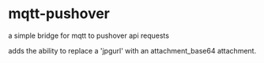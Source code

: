 # mqtt-pushover

a simple bridge for mqtt to pushover api requests

adds the ability to replace a 'jpgurl' with an attachment_base64 attachment.
